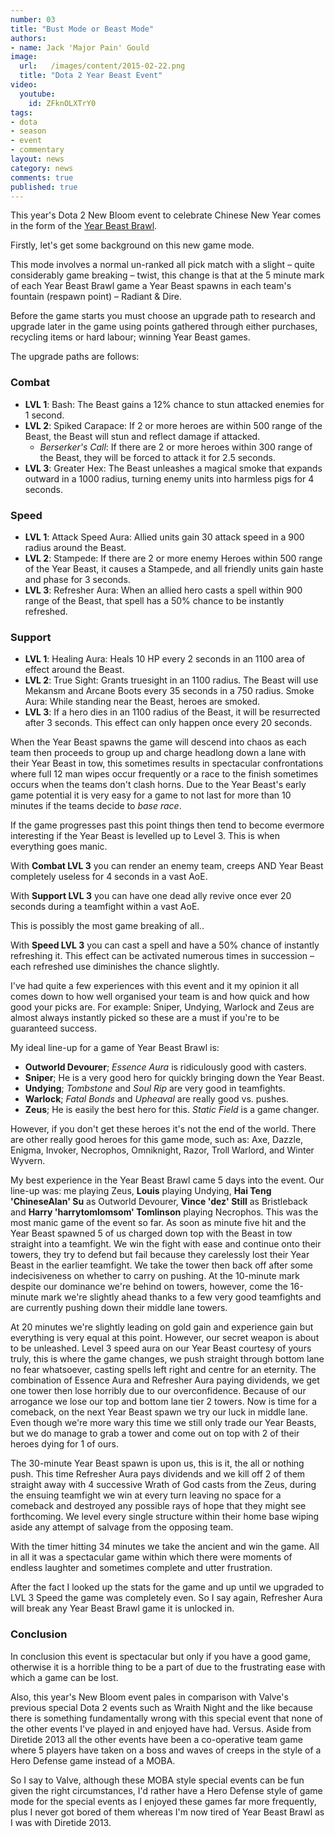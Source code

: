 ```yaml
---
number: 03
title: "Bust Mode or Beast Mode"
authors:
- name: Jack 'Major Pain' Gould
image:
  url:   /images/content/2015-02-22.png
  title: "Dota 2 Year Beast Event"
video:
  youtube:
    id: ZFknOLXTrY0
tags:
- dota
- season
- event
- commentary
layout: news
category: news
comments: true
published: true
---
```


This year's Dota 2 New Bloom event to celebrate Chinese New Year comes in the form of the [Year Beast Brawl][yearbeast].

Firstly, let's get some background on this new game mode.

This mode involves a normal un-ranked all pick match with a slight – quite considerably game breaking – twist, this change is that at the 5 minute mark of each Year Beast Brawl game a Year Beast spawns in each team's fountain (respawn point) – Radiant & Dire.

Before the game starts you must choose an upgrade path to research and upgrade later in the game using points gathered through either purchases, recycling items or hard labour; winning Year Beast games.  

The upgrade paths are follows:

### Combat

- **LVL 1**: Bash: The Beast gains a 12% chance to stun attacked enemies for 1 second.
- **LVL 2**: Spiked Carapace: If 2 or more heroes are within 500 range of the Beast, the Beast will stun and reflect damage if attacked.
    - _Berserker's Call_: If there are 2 or more heroes within 300 range of the Beast, they will be forced to attack it for 2.5 seconds.
- **LVL 3**: Greater Hex: The Beast unleashes a magical smoke that expands outward in a 1000 radius, turning enemy units into harmless pigs for 4 seconds.

### Speed

- **LVL 1**: Attack Speed Aura: Allied units gain 30 attack speed in a 900 radius around the Beast.
- **LVL 2**: Stampede: If there are 2 or more enemy Heroes within 500 range of the Year Beast, it causes a Stampede, and all friendly units gain haste and phase for 3 seconds.
- **LVL 3**: Refresher Aura: When an allied hero casts a spell within 900 range of the Beast, that spell has a 50% chance to be instantly refreshed.

### Support

- **LVL 1**: Healing Aura: Heals 10 HP every 2 seconds in an 1100 area of effect around the Beast.
- **LVL 2**: True Sight: Grants truesight in an 1100 radius. The Beast will use Mekansm and Arcane Boots every 35 seconds in a 750 radius. Smoke Aura: While standing near the Beast, heroes are smoked.
- **LVL 3**: If a hero dies in an 1100 radius of the Beast, it will be resurrected after 3 seconds. This effect can only happen once every 20 seconds.

When the Year Beast spawns the game will descend into chaos as each team then proceeds to group up and charge headlong down a lane with their Year Beast in tow, this sometimes results in spectacular confrontations where full 12 man wipes occur frequently or a race to the finish sometimes occurs when the teams don't clash horns. Due to the Year Beast's early game potential it is very easy for a game to not last for more than 10 minutes if the teams decide to _base race_.

If the game progresses past this point things then tend to become evermore interesting if the Year Beast is levelled up to Level 3. This is when everything goes manic.

With **Combat LVL 3** you can render an enemy team, creeps AND Year Beast completely useless for 4 seconds in a vast AoE.

With **Support LVL 3** you can have one dead ally revive once ever 20 seconds during a teamfight within a vast AoE.

This is possibly the most game breaking of all..

With **Speed LVL 3** you can cast a spell and have a 50% chance of instantly refreshing it. This effect can be activated numerous times in succession – each refreshed use diminishes the chance slightly.

I've had quite a few experiences with this event and it my opinion it all comes down to how well organised your team is and how quick and how good your picks are. For example: Sniper, Undying, Warlock and Zeus are almost always instantly picked so these are a must if you're to be guaranteed success.

My ideal line-up for a game of Year Beast Brawl is:

- **Outworld Devourer**; _Essence Aura_ is ridiculously good with casters.
- **Sniper**; He is a very good hero for quickly bringing down the Year Beast.
- **Undying**; _Tombstone_ and _Soul Rip_ are very good in teamfights.
- **Warlock**; _Fatal Bonds_ and _Upheaval_ are really good vs. pushes.
- **Zeus**; He is easily the best hero for this. _Static Field_ is a game changer.

However, if you don't get these heroes it's not the end of the world. There are other really good heroes for this game mode, such as: Axe, Dazzle, Enigma, Invoker, Necrophos, Omniknight, Razor, Troll Warlord, and Winter Wyvern.

My best experience in the Year Beast Brawl came 5 days into the event. Our line-up was: me playing Zeus, **Louis** playing Undying, **Hai Teng 'ChineseAlan' Su** as Outworld Devourer, **Vince 'dez' Still** as Bristleback and **Harry 'harrytomlomsom' Tomlinson** playing Necrophos. This was the most manic game of the event so far. As soon as minute five hit and the Year Beast spawned 5 of us charged down top with the Beast in tow straight into a teamfight. We win the fight with ease and continue onto their towers, they try to defend but fail because they carelessly lost their Year Beast in the earlier teamfight. We take the tower then back off after some indecisiveness on whether to carry on pushing. At the 10-minute mark despite our dominance we're behind on towers, however, come the 16-minute mark we're slightly ahead thanks to a few very good teamfights and are currently pushing down their middle lane towers. 

At 20 minutes we're slightly leading on gold gain and experience gain but everything is very equal at this point. However, our secret weapon is about to be unleashed. Level 3 speed aura on our Year Beast courtesy of yours truly, this is where the game changes, we push straight through bottom lane no fear whatsoever, casting spells left right and centre for an eternity. The combination of Essence Aura and Refresher Aura paying dividends, we get one tower then lose horribly due to our overconfidence. Because of our arrogance we lose our top and bottom lane tier 2 towers. Now is time for a comeback, on the next Year Beast spawn we try our luck in middle lane. Even though we're more wary this time we still only trade our Year Beasts, but we do manage to grab a tower and come out on top with 2 of their heroes dying for 1 of ours.

The 30-minute Year Beast spawn is upon us, this is it, the all or nothing push. This time Refresher Aura pays dividends and we kill off 2 of them straight away with 4 successive Wrath of God casts from the Zeus, during the ensuing teamfight we win at every turn leaving no space for a comeback and destroyed any possible rays of hope that they might see forthcoming. We level every single structure within their home base wiping aside any attempt of salvage from the opposing team.

With the timer hitting 34 minutes we take the ancient and win the game. All in all it was a spectacular game within which there were moments of endless laughter and sometimes complete and utter frustration.

After the fact I looked up the stats for the game and up until we upgraded to LVL 3 Speed the game was completely even. So I say again, Refresher Aura will break any Year Beast Brawl game it is unlocked in.

### Conclusion

In conclusion this event is spectacular but only if you have a good game, otherwise it is a horrible thing to be a part of due to the frustrating ease with which a game can be lost.

Also, this year's New Bloom event pales in comparison with Valve's previous special Dota 2 events such as Wraith Night and the like because there is something fundamentally wrong with this special event that none of the other events I've played in and enjoyed have had. Versus. Aside from Diretide 2013 all the other events have been a co-operative team game where 5 players have taken on a boss and waves of creeps in the style of a Hero Defense game instead of a MOBA.

So I say to Valve, although these MOBA style special events can be fun given the right circumstances, I'd rather have a Hero Defense style of game mode for the special events as I enjoyed these games far more frequently, plus I never got bored of them whereas I'm now tired of Year Beast Brawl as I was with Diretide 2013.

[yearbeast]: http://www.dota2.com/newbloom/part4?l=english